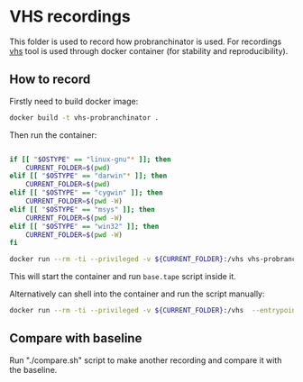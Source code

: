 # VHS recordings

This folder is used to record how probranchinator is used. 
For recordings [vhs](https://github.com/charmbracelet/vhs/) tool is used
through docker container (for stability and reproducibility).

## How to record

Firstly need to build docker image:

```bash
docker build -t vhs-probranchinator .
```

Then run the container:

```bash

if [[ "$OSTYPE" == "linux-gnu"* ]]; then
    CURRENT_FOLDER=$(pwd)
elif [[ "$OSTYPE" == "darwin"* ]]; then
    CURRENT_FOLDER=$(pwd)
elif [[ "$OSTYPE" == "cygwin" ]]; then
    CURRENT_FOLDER=$(pwd -W)
elif [[ "$OSTYPE" == "msys" ]]; then
    CURRENT_FOLDER=$(pwd -W)
elif [[ "$OSTYPE" == "win32" ]]; then
    CURRENT_FOLDER=$(pwd -W)
fi

docker run --rm -ti --privileged -v ${CURRENT_FOLDER}:/vhs vhs-probranchinator ./base.tape
```

This will start the container and run `base.tape` script inside it.

Alternatively can shell into the container and run the script manually:

```bash
docker run --rm -ti --privileged -v ${CURRENT_FOLDER}:/vhs  --entrypoint bash vhs-probranchinator
```

## Compare with baseline

Run "./compare.sh" script to make another recording and compare it with the baseline.